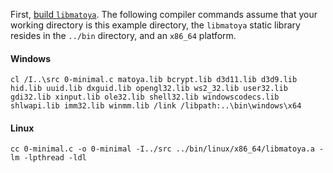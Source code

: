 First, [build `libmatoya`](https://github.com/matoya/libmatoya/wiki/Building). The following compiler commands assume that your working directory is this example directory, the `libmatoya` static library resides in the `../bin` directory, and an `x86_64` platform.

#### Windows

`cl /I..\src 0-minimal.c matoya.lib bcrypt.lib d3d11.lib d3d9.lib hid.lib uuid.lib dxguid.lib opengl32.lib ws2_32.lib user32.lib gdi32.lib xinput.lib ole32.lib shell32.lib windowscodecs.lib shlwapi.lib imm32.lib winmm.lib /link /libpath:..\bin\windows\x64`

#### Linux

`cc 0-minimal.c -o 0-minimal -I../src ../bin/linux/x86_64/libmatoya.a -lm -lpthread -ldl`
